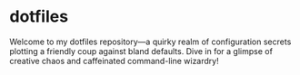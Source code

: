 # dotfiles
Welcome to my dotfiles repository—a quirky realm of configuration secrets plotting a friendly coup against bland defaults. Dive in for a glimpse of creative chaos and caffeinated command-line wizardry!
